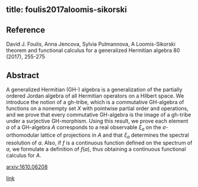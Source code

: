 title: foulis2017aloomis-sikorski
---


## Reference

David J. Foulis, Anna Jencova, Sylvia Pulmannova, A Loomis-Sikorski theorem and functional calculus for a generalized Hermitian algebra 80 (2017), 255-275

## Abstract 
  A generalized Hermitian (GH-) algebra is a generalization of the partially
ordered Jordan algebra of all Hermitian operators on a Hilbert space. We
introduce the notion of a gh-tribe, which is a commutative GH-algebra of
functions on a nonempty set $X$ with pointwise partial order and operations,
and we prove that every commutative GH-algebra is the image of a gh-tribe under
a surjective GH-morphism. Using this result, we prove each element $a$ of a
GH-algebra $A$ corresponds to a real observable $\xi_a$ on the
$\sigma$-orthomodular lattice of projections in $A$ and that $\xi_a$ determines
the spectral resolution of $a$. Also, if $f$ is a continuous function defined
on the spectrum of $a$, we formulate a definition of $f(a)$, thus obtaining a
continuous functional calculus for $A$.

    

[arxiv:1610.06208](https://arxiv.org/abs/1610.06208)

[link](https://www.sciencedirect.com/science/article/pii/S0034487717300794?casa_token=ZyvIp7_1jKgAAAAA:FwsePhyJkDcC7OuEBdXmu2-lQvUsVzrk-zM2l6Y_uf66sXehq_I5dsyMYLRT7kHOkzK4D7kSPLY)
